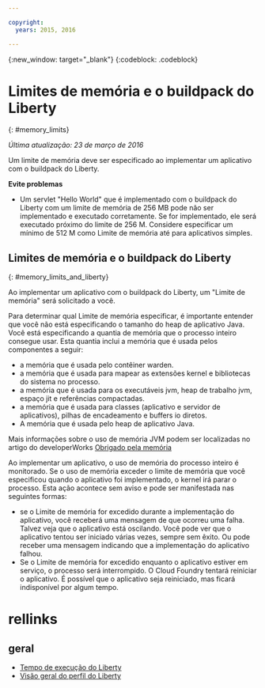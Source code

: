 ```yaml
---

copyright:
  years: 2015, 2016

---
```


{:new_window: target="_blank"}
{:codeblock: .codeblock}

# Limites de memória e o buildpack do Liberty
{: #memory_limits}

*Última atualização: 23 de março de 2016*

Um limite de memória deve ser especificado ao implementar um aplicativo com o buildpack do Liberty.

**Evite problemas**

* Um servlet "Hello World" que é implementado com o buildpack do Liberty com um
limite de memória de 256 MB pode não ser implementado e executado corretamente. Se
for implementado, ele será executado próximo do limite de 256 M. Considere especificar um mínimo de 512 M como
Limite de memória até para aplicativos simples.

## Limites de memória e o buildpack do Liberty
{: #memory_limits_and_liberty}


Ao implementar um aplicativo com o
buildpack do Liberty, um "Limite de memória" será solicitado a você.

Para determinar qual Limite de memória especificar,
é importante entender que você não está especificando o tamanho do heap de aplicativo Java. Você
está especificando a quantia de memória que o processo inteiro consegue usar. Esta quantia inclui a memória
que é usada pelos componentes a seguir:

* a memória que é usada pelo contêiner warden.
* a memória que é usada para mapear as extensões kernel e bibliotecas do sistema no processo.
* a memória que é usada para os executáveis jvm, heap de trabalho jvm, espaço jit e referências compactadas.
* a memória que é usada para classes (aplicativo e servidor de aplicativos), pilhas de encadeamento e buffers io diretos.
* A memória que é usada pelo heap de aplicativo Java.

Mais informações sobre o uso de memória JVM podem ser localizadas no artigo do developerWorks [Obrigado pela memória](http://www.ibm.com/developerworks/library/j-nativememory-linux/)

Ao implementar
um aplicativo, o uso de memória do processo inteiro é monitorado. Se o uso de memória exceder o limite de memória
que você especificou quando o aplicativo foi implementado, o kernel irá parar o processo. Esta ação acontece sem aviso e pode ser manifestada nas seguintes formas:

* se o Limite de memória for excedido durante a implementação do aplicativo, você receberá uma mensagem de que ocorreu uma falha. Talvez
veja que o aplicativo está oscilando. Você pode ver que o aplicativo tentou ser iniciado várias vezes, sempre sem êxito. Ou
pode receber uma mensagem indicando que a implementação do aplicativo falhou.
* Se o Limite de memória for excedido enquanto o aplicativo estiver em serviço, o processo será interrompido. O
Cloud Foundry tentará reiniciar o aplicativo. É possível que o aplicativo seja reiniciado, mas ficará indisponível por algum tempo.

# rellinks
## geral
* [Tempo de execução do Liberty](index.html)
* [Visão geral do perfil do Liberty](http://www-01.ibm.com/support/knowledgecenter/SSAW57_8.5.5/com.ibm.websphere.wlp.nd.doc/ae/cwlp_about.html)
